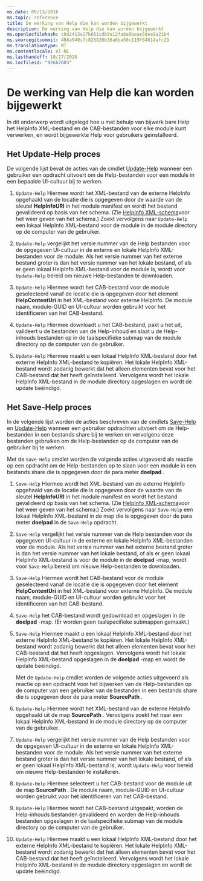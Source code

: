 ```yaml
---
ms.date: 09/13/2016
ms.topic: reference
title: De werking van Help die kan worden bijgewerkt
description: De werking van Help die kan worden bijgewerkt
ms.openlocfilehash: c0d2413a27b661cdb9a12fa8a0beae5dee8a21b4
ms.sourcegitcommit: 488a940c7c828820b36a6ba56c119f64614afc29
ms.translationtype: MT
ms.contentlocale: nl-NL
ms.lasthandoff: 10/27/2020
ms.locfileid: "92667603"
---
```

# <a name="how-updatable-help-works"></a>De werking van Help die kan worden bijgewerkt

In dit onderwerp wordt uitgelegd hoe u met behulp van bijwerk bare Help het HelpInfo XML-bestand en de CAB-bestanden voor elke module kunt verwerken, en wordt bijgewerkte Help voor gebruikers geïnstalleerd.

## <a name="the-update-help-process"></a>Het Update-Help proces

De volgende lijst bevat de acties van de cmdlet [Update-Help](/powershell/module/Microsoft.PowerShell.Core/Update-Help) wanneer een gebruiker een opdracht uitvoert om de Help-bestanden voor een module in een bepaalde UI-cultuur bij te werken.

1. `Update-Help` Hiermee wordt het XML-bestand van de externe HelpInfo opgehaald van de locatie die is opgegeven door de waarde van de sleutel **HelpInfoURI** in het module manifest en wordt het bestand gevalideerd op basis van het schema. (Zie [HelpInfo XML-schema](./helpinfo-xml-schema.md)voor het weer geven van het schema.) Zoekt vervolgens naar `Update-Help` een lokaal HelpInfo XML-bestand voor de module in de module directory op de computer van de gebruiker.

1. `Update-Help` vergelijkt het versie nummer van de Help bestanden voor de opgegeven UI-cultuur in de externe en lokale HelpInfo XML-bestanden voor de module. Als het versie nummer van het externe bestand groter is dan het versie nummer van het lokale bestand, of als er geen lokaal HelpInfo XML-bestand voor de module is, wordt voor `Update-Help` bereid om nieuwe Help-bestanden te downloaden.

1. `Update-Help` Hiermee wordt het CAB-bestand voor de module geselecteerd vanaf de locatie die is opgegeven door het element **HelpContentUri** in het XML-bestand voor externe HelpInfo. De module naam, module-GUID en UI-cultuur worden gebruikt voor het identificeren van het CAB-bestand.

1. `Update-Help` Hiermee downloadt u het CAB-bestand, pakt u het uit, valideert u de bestanden van de Help-inhoud en slaat u de Help-inhouds bestanden op in de taalspecifieke submap van de module directory op de computer van de gebruiker.

1. `Update-Help` Hiermee maakt u een lokaal HelpInfo XML-bestand door het externe HelpInfo XML-bestand te kopiëren. Het lokale HelpInfo XML-bestand wordt zodanig bewerkt dat het alleen elementen bevat voor het CAB-bestand dat het heeft geïnstalleerd.
   Vervolgens wordt het lokale HelpInfo XML-bestand in de module directory opgeslagen en wordt de update beëindigd.

## <a name="the-save-help-process"></a>Het Save-Help proces

In de volgende lijst worden de acties beschreven van de cmdlets [Save-Help](/powershell/module/Microsoft.PowerShell.Core/Save-Help) en [Update-Help](/powershell/module/Microsoft.PowerShell.Core/Update-Help) wanneer een gebruiker opdrachten uitvoert om de Help-bestanden in een bestands share bij te werken en vervolgens deze bestanden gebruiken om de Help-bestanden op de computer van de gebruiker bij te werken.

Met de `Save-Help` cmdlet worden de volgende acties uitgevoerd als reactie op een opdracht om de Help-bestanden op te slaan voor een module in een bestands share die is opgegeven door de para meter **doelpad** .

1. `Save-Help` Hiermee wordt het XML-bestand van de externe HelpInfo opgehaald van de locatie die is opgegeven door de waarde van de sleutel **HelpInfoURI** in het module manifest en wordt het bestand gevalideerd op basis van het schema. (Zie [HelpInfo XML-schema](./helpinfo-xml-schema.md)voor het weer geven van het schema.) Zoekt vervolgens naar `Save-Help` een lokaal HelpInfo XML-bestand in de map die is opgegeven door de para meter **doelpad** in de `Save-Help` opdracht.

1. `Save-Help` vergelijkt het versie nummer van de Help bestanden voor de opgegeven UI-cultuur in de externe en lokale HelpInfo XML-bestanden voor de module. Als het versie nummer van het externe bestand groter is dan het versie nummer van het lokale bestand, of als er geen lokaal HelpInfo XML-bestand is voor de module in de **doelpad** -map, wordt voor `Save-Help` bereid om nieuwe Help-bestanden te downloaden.

1. `Save-Help` Hiermee wordt het CAB-bestand voor de module geselecteerd vanaf de locatie die is opgegeven door het element **HelpContentUri** in het XML-bestand voor externe HelpInfo. De module naam, module-GUID en UI-cultuur worden gebruikt voor het identificeren van het CAB-bestand.

1. `Save-Help` het CAB-bestand wordt gedownload en opgeslagen in de **doelpad** -map. (Er worden geen taalspecifieke submappen gemaakt.)

1. `Save-Help` Hiermee maakt u een lokaal HelpInfo XML-bestand door het externe HelpInfo XML-bestand te kopiëren. Het lokale HelpInfo XML-bestand wordt zodanig bewerkt dat het alleen elementen bevat voor het CAB-bestand dat het heeft opgeslagen.
   Vervolgens wordt het lokale HelpInfo XML-bestand opgeslagen in de **doelpad** -map en wordt de update beëindigd.

   Met de `Update-Help` cmdlet worden de volgende acties uitgevoerd als reactie op een opdracht voor het bijwerken van de Help-bestanden op de computer van een gebruiker van de bestanden in een bestands share die is opgegeven door de para meter **SourcePath** .

1. `Update-Help` Hiermee wordt het XML-bestand van de externe HelpInfo opgehaald uit de map **SourcePath** . Vervolgens zoekt het naar een lokaal HelpInfo XML-bestand in de module directory op de computer van de gebruiker.

1. `Update-Help` vergelijkt het versie nummer van de Help bestanden voor de opgegeven UI-cultuur in de externe en lokale HelpInfo XML-bestanden voor de module. Als het versie nummer van het externe bestand groter is dan het versie nummer van het lokale bestand, of als er geen lokaal HelpInfo XML-bestand is, wordt `Update-Help` voor bereid om nieuwe Help-bestanden te installeren.

1. `Update-Help` Hiermee selecteert u het CAB-bestand voor de module uit de map **SourcePath** . De module naam, module-GUID en UI-cultuur worden gebruikt voor het identificeren van het CAB-bestand.

1. `Update-Help` Hiermee wordt het CAB-bestand uitgepakt, worden de Help-inhouds bestanden gevalideerd en worden de Help-inhouds bestanden opgeslagen in de taalspecifieke submap van de module directory op de computer van de gebruiker.

1. `Update-Help` Hiermee maakt u een lokaal HelpInfo XML-bestand door het externe HelpInfo XML-bestand te kopiëren. Het lokale HelpInfo XML-bestand wordt zodanig bewerkt dat het alleen elementen bevat voor het CAB-bestand dat het heeft geïnstalleerd.
   Vervolgens wordt het lokale HelpInfo XML-bestand in de module directory opgeslagen en wordt de update beëindigd.
